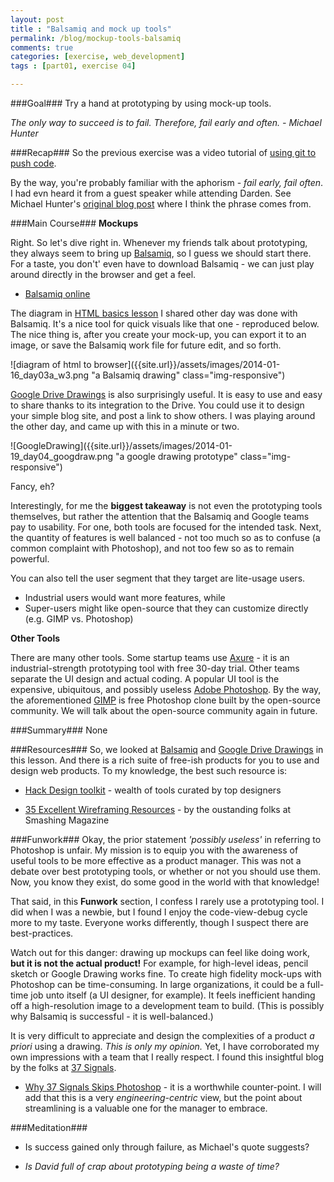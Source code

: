 ```yaml
---
layout: post
title : "Balsamiq and mock up tools"
permalink: /blog/mockup-tools-balsamiq
comments: true
categories: [exercise, web_development]
tags : [part01, exercise 04]

---
```


###Goal###
Try a hand at prototyping by using mock-up tools.

_The only way to succeed is to fail. Therefore, fail early and often. - Michael Hunter_

###Recap###
So the previous exercise was a video tutorial of [using git to push code](../git-push-pull-supplement).

By the way, you\'re probably familiar with the aphorism - _fail early, fail often_. I had evn heard it from a guest speaker while attending Darden. See Michael Hunter\'s [original blog post](http://blogs.msdn.com/b/micahel/archive/2005/08/17/failfast.aspx) where I think the phrase comes from.

###Main Course###
__Mockups__

Right. So let\'s dive right in. Whenever my friends talk about prototyping, they always seem to bring up [Balsamiq](http://balsamiq.com/), so I guess we should start there. For a taste, you don\'t' even have to download Balsamiq - we can just play around directly in the browser and get a feel.

* [Balsamiq online](http://builds.balsamiq.com/b/mockups-web-demo/)

The diagram in [HTML basics lesson](../html-add-text-images) I shared other day was done with Balsamiq. It\'s a nice tool for quick visuals like that one - reproduced below. The nice thing is, after you create your mock-up, you can export it to an image, or save the Balsamiq work file for future edit, and so forth.

![diagram of html to browser]({{site.url}}/assets/images/2014-01-16_day03a_w3.png "a Balsamiq drawing" class="img-responsive")

[Google Drive Drawings](http://www.google.com/drive/apps.html) is also surprisingly useful. It is easy to use and easy to share thanks to its integration to the Drive. You could use it to design your simple blog site, and post a link to show others. I was playing around the other day, and came up with this in a minute or two.

![GoogleDrawing]({{site.url}}/assets/images/2014-01-19_day04_googdraw.png "a google drawing prototype" class="img-responsive")

Fancy, eh?

Interestingly, for me the __biggest takeaway__ is not even the prototyping tools themselves, but rather the attention that the Balsamiq and Google teams pay to usability. For one, both tools are focused for the intended task. Next, the quantity of features is well balanced - not too much so as to confuse (a common complaint with Photoshop), and not too few so as to remain powerful.

You can also tell the user segment that they target are lite-usage users.

* Industrial users would want more features, while
* Super-users might like open-source that they can customize directly (e.g. GIMP vs. Photoshop)

__Other Tools__

There are many other tools. Some startup teams use [Axure](http://www.axure.com/) - it is an industrial-strength prototyping tool with free 30-day trial. Other teams separate the UI design and actual coding. A popular UI tool is the expensive, ubiquitous, and possibly useless [Adobe Photoshop](http://www.photoshop.com/). By the way, the aforementioned [GIMP](http://www.gimp.org/) is free Photoshop clone built by the open-source community. We will talk about the open-source community again in future.

###Summary###
None

###Resources###
So, we looked at [Balsamiq](http://balsamiq.com/) and [Google Drive Drawings](http://www.google.com/drive/apps.html) in this lesson. And there is a rich suite of free-ish products for you to use and design web products. To my knowledge, the best such resource is:

* [Hack Design toolkit](https://hackdesign.org/toolkit/rapid-prototyping) - wealth of tools curated by top designers

* [35 Excellent Wireframing Resources](http://www.smashingmagazine.com/2009/09/01/35-excellent-wireframing-resources/) - by the oustanding folks at Smashing Magazine

###Funwork###
Okay, the prior statement _'possibly useless'_ in referring to Photoshop is unfair. My mission is to equip you with the awareness of useful tools to be more effective as a product manager. This was not a debate over best prototyping tools, or whether or not you should use them. Now, you know they exist, do some good in the world with that knowledge!

That said, in this __Funwork__ section, I confess I rarely use a prototyping tool. I did when I was a newbie, but I found I enjoy the code-view-debug cycle more to my taste. Everyone works differently, though I suspect there are best-practices.

Watch out for this danger: drawing up mockups can feel like doing work, __but it is not the actual product!__ For example, for high-level ideas, pencil sketch or Google Drawing works fine. To create high fidelity mock-ups with Photoshop can be time-consuming. In large organizations, it could be a full-time job unto itself (a UI designer, for example). It feels inefficient handing off a high-resolution image to a development team to build. (This is possibly why Balsamiq is successful - it is well-balanced.)

It is very difficult to appreciate and design the complexities of a product _a priori_ using a drawing. _This is only my opinion._ Yet, I have corroborated my own impressions with a team that I really respect. I found this insightful blog by the folks at [37 Signals](http://37signals.com/).

* [Why 37 Signals Skips Photoshop](http://37signals.com/svn/posts/1061-why-we-skip-photoshop) - it is a worthwhile counter-point. I will add that this is a very _engineering-centric_ view, but the point about streamlining is a valuable one for the manager to embrace.

###Meditation###
* Is success gained only through failure, as Michael\'s quote suggests?

* _Is David full of crap about prototyping being a waste of time?_
